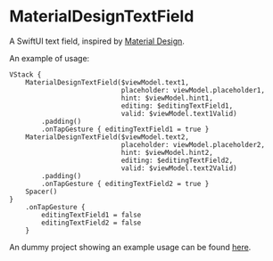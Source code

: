 # MaterialDesignTextField

A SwiftUI text field, inspired by [Material Design](https://m3.material.io/components/text-fields/overview).

An example of usage:

    VStack {
        MaterialDesignTextField($viewModel.text1,
                                placeholder: viewModel.placeholder1,
                                hint: $viewModel.hint1,
                                editing: $editingTextField1,
                                valid: $viewModel.text1Valid)
            .padding()
            .onTapGesture { editingTextField1 = true }
        MaterialDesignTextField($viewModel.text2,
                                placeholder: viewModel.placeholder2,
                                hint: $viewModel.hint2,
                                editing: $editingTextField2,
                                valid: $viewModel.text2Valid)
            .padding()
            .onTapGesture { editingTextField2 = true }
        Spacer()
    }
        .onTapGesture {
            editingTextField1 = false
            editingTextField2 = false
        }

An dummy project showing an example usage can be found [here](https://github.com/lazarevzubov/MaterialDesignTextFieldExample).
